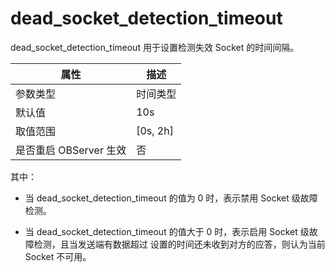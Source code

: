 dead_socket_detection_timeout 
==================================================

dead_socket_detection_timeout 用于设置检测失效 Socket 的时间间隔。


|      **属性**      |   **描述**   |
|------------------|------------|
| 参数类型             | 时间类型       |
| 默认值              | 10s        |
| 取值范围             | \[0s, 2h\] |
| 是否重启 OBServer 生效 | 否          |



其中：

* 当 dead_socket_detection_timeout 的值为 0 时，表示禁用 Socket 级故障检测。

  

* 当 dead_socket_detection_timeout 的值大于 0 时，表示启用 Socket 级故障检测，且当发送端有数据超过 设置的时间还未收到对方的应答，则认为当前 Socket 不可用。

  



